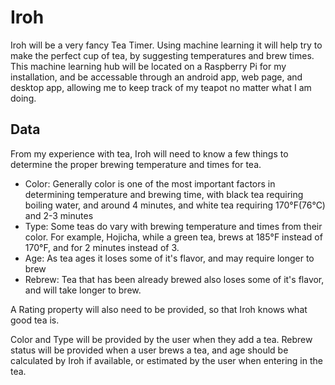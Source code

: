 # Iroh
Iroh will be a very fancy Tea Timer. Using machine learning it will help try to make the perfect cup of tea, by suggesting temperatures and brew times. This machine learning hub will be located on a Raspberry Pi for my installation, and be accessable through an android app, web page, and desktop app, allowing me to keep track of my teapot no matter what I am doing.
## Data
From my experience with tea, Iroh will need to know a few things to determine the proper brewing temperature and times for tea.
* Color: Generally color is one of the most important factors in determining temperature and brewing time, with black tea requiring boiling water, and around 4 minutes, and white tea requiring 170°F(76°C) and 2-3 minutes
* Type: Some teas do vary with brewing temperature and times from their color. For example, Hojicha, while a green tea, brews at 185­­°F instead of 170°F, and for 2 minutes instead of 3.
* Age: As tea ages it loses some of it's flavor, and may require longer to brew
* Rebrew: Tea that has been already brewed also loses some of it's flavor, and will take longer to brew.

A Rating property will also need to be provided, so that Iroh knows what good tea is.
 
 Color and Type will be provided by the user when they add a tea. Rebrew status will be provided when a user brews a tea, and age should be calculated by Iroh if available, or estimated by the user when entering in the tea.
 